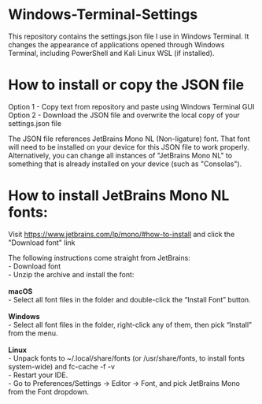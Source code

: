 # Windows-Terminal-Settings

This repository contains the settings.json file I use in Windows Terminal. It changes the appearance of applications opened through Windows Terminal, including PowerShell and Kali Linux WSL (if installed).

# How to install or copy the JSON file
  Option 1 - Copy text from repository and paste using Windows Terminal GUI
  Option 2 - Download the JSON file and overwrite the local copy of your settings.json file

The JSON file references JetBrains Mono NL (Non-ligature) font. That font will need to be installed on your device for this JSON file to work properly. Alternatively, you can change all instances of "JetBrains Mono NL" to something that is already installed on your device (such as "Consolas").

# How to install JetBrains Mono NL fonts:
  Visit <a>https://www.jetbrains.com/lp/mono/#how-to-install</a> and click the "Download font" link
  
  The following instructions come straight from JetBrains: <br>
    - Download font <br>
    - Unzip the archive and install the font: <br><br>
    **macOS** <br>
      - Select all font files in the folder and double-click the “Install Font” button. <br><br>
    **Windows** <br>
      - Select all font files in the folder, right-click any of them, then pick “Install” from the menu. <br><br>
    **Linux** <br>
      - Unpack fonts to ~/.local/share/fonts (or /usr/share/fonts, to install fonts system-wide) and fc-cache -f -v <br>
      - Restart your IDE. <br>
      - Go to Preferences/Settings → Editor → Font, and pick JetBrains Mono from the Font dropdown. <br>
